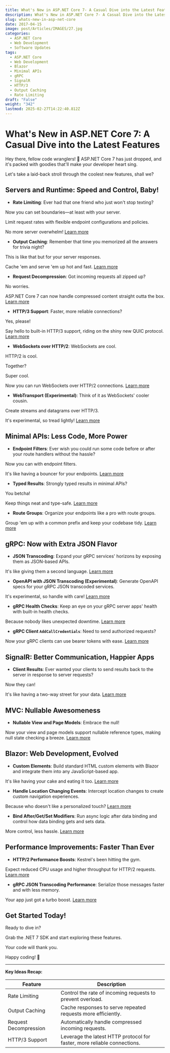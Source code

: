 ```yaml
---
title: What's New in ASP.NET Core 7- A Casual Dive into the Latest Features
description: What's New in ASP.NET Core 7- A Casual Dive into the Latest Features
slug: whats-new-in-asp-net-core
date: 2017-04-15
image: post/Articles/IMAGES/27.jpg
categories:
  - ASP.NET Core
  - Web Development
  - Software Updates
tags:
  - ASP.NET Core
  - Web Development
  - Blazor
  - Minimal APIs
  - gRPC
  - SignalR
  - HTTP/3
  - Output Caching
  - Rate Limiting
draft: "False"
weight: "342"
lastmod: 2025-02-27T14:22:40.812Z
---
```

# What's New in ASP.NET Core 7: A Casual Dive into the Latest Features

Hey there, fellow code wranglers! 🎉 ASP.NET Core 7 has just dropped, and it's packed with goodies that'll make your developer heart sing.

Let's take a laid-back stroll through the coolest new features, shall we?

## Servers and Runtime: Speed and Control, Baby!

* **Rate Limiting**: Ever had that one friend who just won't stop texting?

Now you can set boundaries—at least with your server.

Limit request rates with flexible endpoint configurations and policies.

No more server overwhelm! [Learn more](https://learn.microsoft.com/aspnet/core/fundamentals/rate-limiting)

* **Output Caching**: Remember that time you memorized all the answers for trivia night?

This is like that but for your server responses.

Cache 'em and serve 'em up hot and fast. [Learn more](https://learn.microsoft.com/aspnet/core/performance/caching/output)

* **Request Decompression**: Got incoming requests all zipped up?

No worries.

ASP.NET Core 7 can now handle compressed content straight outta the box. [Learn more](https://learn.microsoft.com/aspnet/core/performance/request-decompression)

* **HTTP/3 Support**: Faster, more reliable connections?

Yes, please!

Say hello to built-in HTTP/3 support, riding on the shiny new QUIC protocol. [Learn more](https://learn.microsoft.com/aspnet/core/fundamentals/servers/kestrel/http3)

* **WebSockets over HTTP/2**: WebSockets are cool.

HTTP/2 is cool.

Together?

Super cool.

Now you can run WebSockets over HTTP/2 connections. [Learn more](https://learn.microsoft.com/aspnet/core/fundamentals/websockets)

* **WebTransport (Experimental)**: Think of it as WebSockets' cooler cousin.

Create streams and datagrams over HTTP/3.

It's experimental, so tread lightly! [Learn more](https://datatracker.ietf.org/doc/html/draft-ietf-webtrans-http3)

## Minimal APIs: Less Code, More Power

* **Endpoint Filters**: Ever wish you could run some code before or after your route handlers without the hassle?

Now you can with endpoint filters.

It's like having a bouncer for your endpoints. [Learn more](https://learn.microsoft.com/aspnet/core/fundamentals/minimal-apis/filters)

* **Typed Results**: Strongly typed results in minimal APIs?

You betcha!

Keep things neat and type-safe. [Learn more](https://learn.microsoft.com/aspnet/core/fundamentals/minimal-apis/typed-results)

* **Route Groups**: Organize your endpoints like a pro with route groups.

Group 'em up with a common prefix and keep your codebase tidy. [Learn more](https://learn.microsoft.com/aspnet/core/fundamentals/minimal-apis)

## gRPC: Now with Extra JSON Flavor

* **JSON Transcoding**: Expand your gRPC services' horizons by exposing them as JSON-based APIs.

It's like giving them a second language. [Learn more](https://learn.microsoft.com/aspnet/core/grpc/json-transcoding)

* **OpenAPI with JSON Transcoding (Experimental)**: Generate OpenAPI specs for your gRPC JSON transcoded services.

It's experimental, so handle with care! [Learn more](https://learn.microsoft.com/aspnet/core/grpc/json-transcoding#openapi-support)

* **gRPC Health Checks**: Keep an eye on your gRPC server apps' health with built-in health checks.

Because nobody likes unexpected downtime. [Learn more](https://learn.microsoft.com/aspnet/core/grpc/health-checks)

* **gRPC Client `AddCallCredentials`**: Need to send authorized requests?

Now your gRPC clients can use bearer tokens with ease. [Learn more](https://learn.microsoft.com/aspnet/core/grpc/authn-and-authz#client)

## SignalR: Better Communication, Happier Apps

* **Client Results**: Ever wanted your clients to send results back to the server in response to server requests?

Now they can!

It's like having a two-way street for your data. [Learn more](https://learn.microsoft.com/aspnet/core/signalr/streaming)

## MVC: Nullable Awesomeness

* **Nullable View and Page Models**: Embrace the null!

Now your view and page models support nullable reference types, making null state checking a breeze. [Learn more](https://learn.microsoft.com/aspnet/core/mvc/models/validation)

## Blazor: Web Development, Evolved

* **Custom Elements**: Build standard HTML custom elements with Blazor and integrate them into any JavaScript-based app.

It's like having your cake and eating it too. [Learn more](https://learn.microsoft.com/aspnet/core/blazor/components/custom-elements)

* **Handle Location Changing Events**: Intercept location changes to create custom navigation experiences.

Because who doesn't like a personalized touch? [Learn more](https://learn.microsoft.com/aspnet/core/blazor/components/routing)

* **Bind After/Get/Set Modifiers**: Run async logic after data binding and control how data binding gets and sets data.

More control, less hassle. [Learn more](https://learn.microsoft.com/aspnet/core/blazor/components/data-binding)

## Performance Improvements: Faster Than Ever

* **HTTP/2 Performance Boosts**: Kestrel's been hitting the gym.

Expect reduced CPU usage and higher throughput for HTTP/2 requests. [Learn more](https://devblogs.microsoft.com/dotnet/asp-net-core-updates-in-dotnet-7-preview-4/)

* **gRPC JSON Transcoding Performance**: Serialize those messages faster and with less memory.

Your app just got a turbo boost. [Learn more](https://devblogs.microsoft.com/dotnet/asp-net-core-updates-in-dotnet-7-preview-7/)

## Get Started Today!

Ready to dive in?

Grab the .NET 7 SDK and start exploring these features.

Your code will thank you.

Happy coding! 🚀

***

**Key Ideas Recap:**

| Feature               | Description                                                              |
| --------------------- | ------------------------------------------------------------------------ |
| Rate Limiting         | Control the rate of incoming requests to prevent overload.               |
| Output Caching        | Cache responses to serve repeated requests more efficiently.             |
| Request Decompression | Automatically handle compressed incoming requests.                       |
| HTTP/3 Support        | Leverage the latest HTTP protocol for faster, more reliable connections. |
